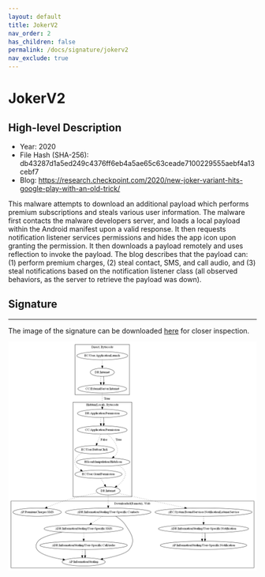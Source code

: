 ```yaml
---
layout: default
title: JokerV2
nav_order: 2
has_children: false
permalink: /docs/signature/jokerv2
nav_exclude: true
---
```


# JokerV2

## High-level Description

* Year: 2020
* File Hash (SHA-256): db43287d1a5ed249c4376ff6eb4a5ae65c63ceade7100229555aebf4a13cebf7
* Blog: https://research.checkpoint.com/2020/new-joker-variant-hits-google-play-with-an-old-trick/

This malware attempts to download an additional payload which performs premium subscriptions and steals various user information. The malware first contacts the malware developers server, and loads a local payload within the Android manifest upon a valid response. It then requests notification listener services permissions and hides the app icon upon granting the permission. It then downloads a payload remotely and uses reflection to invoke the payload. The blog describes that the payload can: (1) perform premium charges, (2) steal contact, SMS, and call audio, and (3) steal notifications based on the notification listener class (all observed behaviors, as the server to retrieve the payload was down).

## Signature
---

The image of the signature can be downloaded [here](../../img/signatures/JokerV2.png) for closer inspection.

![](../../img/signatures/JokerV2.png)
